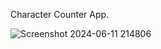Character Counter App.

![Screenshot 2024-06-11 214806](https://github.com/genze121/Message-Counter/assets/45147588/df83bc97-1aa0-449e-85b6-c6b693e33872)
